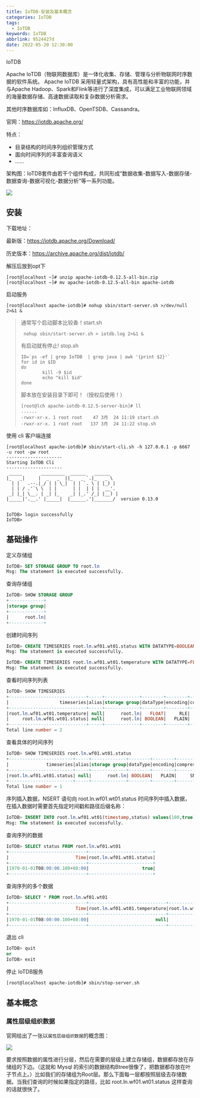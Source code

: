 ```yaml
---
title: IoTDB-安装及基本概念
categories: IoTDB
tags:
  - IoTDB
keywords: IoTDB
abbrlink: 9524427d
date: 2022-05-20 12:30:00
---
```

IoTDB

Apache IoTDB（物联网数据库）是一体化收集、存储、管理与分析物联网时序数据的软件系统。 Apache IoTDB 采用轻量式架构，具有高性能和丰富的功能，并与Apache Hadoop、Spark和Flink等进行了深度集成，可以满足工业物联网领域的海量数据存储、高速数据读取和复杂数据分析需求。

其他时序数据库如：InfluxDB、OpenTSDB、Cassandra。

官网：https://iotdb.apache.org/

特点：

- 目录结构的时间序列组织管理方式
- 面向时间序列的丰富查询语义
- ......

架构图：IoTDB套件由若干个组件构成，共同形成“数据收集-数据写入-数据存储-数据查询-数据可视化-数据分析”等一系列功能。

![](https://blog.lichenghao.cn/upload/2022/07/48ED18F2DAA34CBC81748EA095CB4F73.png)

## 安装

下载地址：

最新版：https://iotdb.apache.org/Download/

历史版本：https://archive.apache.org/dist/iotdb/

解压后放到opt下

```shell
[root@localhost ~]# unzip apache-iotdb-0.12.5-all-bin.zip 
[root@localhost ~]# mv apache-iotdb-0.12.5-all-bin apache-iotdb
```

启动服务

```shell
[root@localhost apache-iotdb]# nohup sbin/start-server.sh >/dev/null 2>&1 &
```

> 通常写个启动脚本比较香！start.sh
>
> ```shell
>  nohup sbin/start-server.sh > iotdb.log 2>&1 &
> ```
>
> 有启动就有停止! stop.sh
>
> ```shell
> ID=`ps -ef | grep IoTDB  | grep java | awk '{print $2}'`
> for id in $ID
> do
>         kill -9 $id
>         echo "kill $id"
> done
> 
> ```
>
> 脚本放在安装目录下即可！（授权后使用！）
>
> ```shell
> [root@lch apache-iotdb-0.12.5-server-bin]# ll
> ......
> -rwxr-xr-x. 1 root root    47 3月  24 11:19 start.sh
> -rwxr-xr-x. 1 root root   137 3月  24 11:22 stop.sh
> ```



使用 cli 客户端连接

```shell
[root@localhost apache-iotdb]# sbin/start-cli.sh -h 127.0.0.1 -p 6667 -u root -pw root
---------------------
Starting IoTDB Cli
---------------------
 _____       _________  ______   ______    
|_   _|     |  _   _  ||_   _ `.|_   _ \   
  | |   .--.|_/ | | \_|  | | `. \ | |_) |  
  | | / .'`\ \  | |      | |  | | |  __'.  
 _| |_| \__. | _| |_    _| |_.' /_| |__) | 
|_____|'.__.' |_____|  |______.'|_______/  version 0.13.0
                                           

IoTDB> login successfully
IoTDB> 
```

## 基础操作

定义存储组

```sql
IoTDB> SET STORAGE GROUP TO root.ln
Msg: The statement is executed successfully.
```

查询存储组

```sql
IoTDB> SHOW STORAGE GROUP
+-------------+
|storage group|
+-------------+
|      root.ln|
+-------------+
```

创建时间序列

```sql
IoTDB> CREATE TIMESERIES root.ln.wf01.wt01.status WITH DATATYPE=BOOLEAN, ENCODING=PLAIN
Msg: The statement is executed successfully.

IoTDB> CREATE TIMESERIES root.ln.wf01.wt01.temperature WITH DATATYPE=FLOAT, ENCODING=RLE
Msg: The statement is executed successfully.
```

查看时间序列列表

```sql
IoTDB> SHOW TIMESERIES
+-----------------------------+-----+-------------+--------+--------+-----------+----+----------+
|                   timeseries|alias|storage group|dataType|encoding|compression|tags|attributes|
+-----------------------------+-----+-------------+--------+--------+-----------+----+----------+
|root.ln.wf01.wt01.temperature| null|      root.ln|   FLOAT|     RLE|     SNAPPY|null|      null|
|     root.ln.wf01.wt01.status| null|      root.ln| BOOLEAN|   PLAIN|     SNAPPY|null|      null|
+-----------------------------+-----+-------------+--------+--------+-----------+----+----------+
Total line number = 2

```

查看具体的时间序列

```sql
IoTDB> SHOW TIMESERIES root.ln.wf01.wt01.status
+------------------------+-----+-------------+--------+--------+-----------+----+----------+
|              timeseries|alias|storage group|dataType|encoding|compression|tags|attributes|
+------------------------+-----+-------------+--------+--------+-----------+----+----------+
|root.ln.wf01.wt01.status| null|      root.ln| BOOLEAN|   PLAIN|     SNAPPY|null|      null|
+------------------------+-----+-------------+--------+--------+-----------+----+----------+
Total line number = 1

```

序列插入数据，NSERT 语句向 root.ln.wf01.wt01.status 时间序列中插入数据，在插入数据时需要首先指定时间戳和路径后缀名称：

```sql
IoTDB> INSERT INTO root.ln.wf01.wt01(timestamp,status) values(100,true);
Msg: The statement is executed successfully.
```

查询序列的数据

```sql
IoTDB> SELECT status FROM root.ln.wf01.wt01
+-----------------------------+------------------------+
|                         Time|root.ln.wf01.wt01.status|
+-----------------------------+------------------------+
|1970-01-01T08:00:00.100+08:00|                    true|
+-----------------------------+------------------------+
```

查询序列的多个数据

```sql
IoTDB> SELECT * FROM root.ln.wf01.wt01
+-----------------------------+-----------------------------+------------------------+
|                         Time|root.ln.wf01.wt01.temperature|root.ln.wf01.wt01.status|
+-----------------------------+-----------------------------+------------------------+
|1970-01-01T08:00:00.100+08:00|                         null|                    true|
+-----------------------------+-----------------------------+------------------------+

```

退出 cli

```sql
IoTDB> quit
or
IoTDB> exit
```

停止 IoTDB服务

```sh
[root@localhost apache-iotdb]# sbin/stop-server.sh
```



## 基本概念

### 属性层级组织数据

官网给出了一张以`属性层级组织数据`的概念图：

![](https://blog.lichenghao.cn/upload/2022/07/96919567055A4F08AB0D7B6DF26906E0.jpg)

要求按照数据的属性进行分层，然后在需要的层级上建立存储组，数据都存放在存储组的下边。（这就和 Mysql 的索引的数据结构Btree很像了，把数据都存放在叶子节点上。）比如我们的存储组为Root层。那么下面每一层都按照层级去存储数据。当我们查询的时候如果指定的路径，比如 root.ln.wf01.wt01.status 这样查询的话就很快了。







